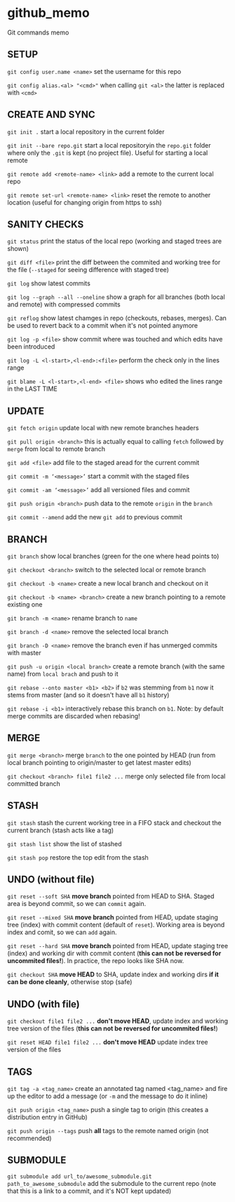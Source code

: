 # github_memo
Git commands memo

## SETUP
``git config user.name <name>`` set the username for this repo

``git config alias.<al> "<cmd>"`` when calling ``git <al>`` the latter is replaced with ``<cmd>``

## CREATE AND SYNC
``git init .``  start a local repository in the current folder

``git init --bare repo.git``  start a local repositoryin the ``repo.git`` folder where only the ``.git`` is kept (no project file). Useful for starting a local remote

``git remote add <remote-name> <link>``  add a remote to the current local repo

``git remote set-url <remote-name> <link>`` reset the remote to another location (useful for changing origin from https to ssh)
## SANITY CHECKS
``git status``  print the status of the local repo (working and staged trees are shown)

``git diff <file>``  print the diff between the commited and working tree for the file (``--staged`` for seeing difference with staged tree)

``git log`` show latest commits

``git log --graph --all --oneline`` show a graph for all branches (both local and remote) with compressed commits

``git reflog`` show latest chamges in repo (checkouts, rebases, merges). Can be used to revert back to a commit when it's not pointed anymore

``git log -p <file>`` show commit where <file> was touched and which edits have been introduced
  
``git log -L <l-start>,<l-end>:<file>`` perform the check only in the lines range

``git blame -L <l-start>,<l-end> <file>`` shows who edited the lines range in <file> the LAST TIME

## UPDATE
``git fetch origin`` update local with new remote branches headers

``git pull origin <branch>``  this is actually equal to calling ``fetch`` followed by ``merge`` from local to remote branch 

``git add <file>``  add file to the staged aread for the current commit

``git commit -m ‘<message>’`` start a commit with the staged files

``git commit -am ‘<message>’`` add all versioned files and commit

``git push origin <branch>``  push data to the remote ``origin`` in the ``branch``

``git commit --amend`` add the new ``git add`` to previous commit
## BRANCH
``git branch``  show local branches (green for the one where head points to)

``git checkout <branch>``  switch to the selected local or remote branch

``git checkout -b <name>`` create a new local branch and checkout on it

``git checkout -b <name> <branch>`` create a new branch pointing to a remote existing one

``git branch -m <name>`` rename branch to ``name``

``git branch -d <name>`` remove the selected local branch

``git branch -D <name>``  remove the branch even if has unmerged commits with master

``git push -u origin <local branch>``  create a remote branch (with the same name) from ``local brach`` and push to it

``git rebase --onto master <b1> <b2>`` if ``b2`` was stemming from ``b1`` now it stems from master (and so it doesn't have all ``b1`` history)

``git rebase -i <b1>`` interactively rebase this branch on `b1`. Note: by default merge commits are discarded when rebasing!

## MERGE
``git merge <branch>``  merge ``branch`` to the one pointed by HEAD (run from local branch pointing to origin/master to get latest master edits)

``git checkout <branch> file1 file2 ...`` merge only selected file from local committed branch
## STASH
``git stash`` stash the current working tree in a FIFO stack and checkout the current branch (stash acts like a tag)

``git stash list`` show the list of stashed 

``git stash pop`` restore the top edit from the stash

## UNDO (without file)
``git reset --soft SHA`` **move branch** pointed from HEAD to SHA. Staged area is beyond commit, so we can `commit` again.

``git reset --mixed SHA`` **move branch** pointed from HEAD, update staging tree (index) with commit content (default of `reset`). Working area is beyond index and comit, so we can `add` again.

``git reset --hard SHA`` **move branch** pointed from HEAD, update staging tree (index) and working dir with commit content (**this can not be reversed for uncommited files!**). In practice, the repo looks like SHA now.

``git checkout SHA`` **move HEAD** to SHA, update index and working dirs **if it can be done cleanly**, otherwise stop (safe)

## UNDO (with file)
``git checkout file1 file2 ...`` **don't move HEAD**, update index and working tree version of the files (**this can not be reversed for uncommited files!**)

``git reset HEAD file1 file2 ...`` **don't move HEAD** update index tree version of the files

## TAGS
``git tag -a <tag_name>`` create an annotated tag named <tag_name> and fire up the editor to add a message (or `-m` and the message to do it inline)
  
``git push origin <tag_name>`` push a single tag to origin (this creates a distribution entry in GitHub)

``git push origin --tags`` push **all** tags to the remote named origin (not recommended)

## SUBMODULE
``git submodule add url_to/awesome_submodule.git path_to_awesome_submodule`` add the submodule to the current repo (note that this is a link to a commit, and it's NOT kept updated)

